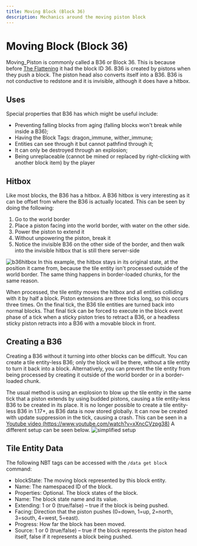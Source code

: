 ```yaml
---
title: Moving Block (Block 36)
description: Mechanics around the moving piston block
---
```


# Moving Block (Block 36)

Moving_Piston is commonly called a B36 or Block 36. This is because before [The Flattening](https://minecraft.wiki/w/Java_Edition_1.13/Flattening) it had the block ID 36. B36 is created by pistons when they push a block. The piston head also converts itself into a B36. B36 is not conductive to redstone and it is invisible, although it does have a hitbox.

## Uses
Special properties that B36 has which might be useful include:
- Preventing falling blocks from aging (falling blocks won't break while inside a B36);
- Having the Block Tags: dragon_immune, wither_immune;
- Entities can see through it but cannot pathfind through it;
- It can only be destroyed through an explosion;
- Being unreplaceable (cannot be mined or replaced by right-clicking with another block item) by the player

## Hitbox
Like most blocks, the B36 has a hitbox. A B36 hitbox is very interesting as it can be offset from where the B36 is actually located. This can be seen by doing the following:
1. Go to the world border
2. Place a piston facing into the world border, with water on the other side.
3. Power the piston to extend it
4. Without unpowering the piston, break it
5. Notice the invisible B36 on the other side of the border, and then walk into the invisible hitbox that is still there server-side

![b36hitbox](https://cdn.discordapp.com/attachments/793179568508108820/807318838139813948/WorldBorder_B36.png)
In this example, the hitbox stays in its original state, at the position it came from, because the tile entity isn't processed outside of the world border. The same thing happens in border-loaded chunks, for the same reason.  

When processed, the tile entity moves the hitbox and all entities colliding with it by half a block. Piston extensions are three ticks long, so this occurs three times. On the final tick, the B36 tile entities are turned back into normal blocks. That final tick can be forced to execute in the block event phase of a tick when a sticky piston tries to retract a B36, or a headless sticky piston retracts into a B36 with a movable block in front.

## Creating a B36
Creating a B36 without it turning into other blocks can be difficult. You can create a tile entity-less B36; only the block will be there, without a tile entity to turn it back into a block. Alternatively, you can prevent the tile entity from being processed by creating it outside of the world border or in a border-loaded chunk.

The usual method is using an explosion to blow up the tile entity in the same tick that a piston extends by using budded pistons, causing a tile entity-less B36 to be created in its place. It is no longer possible to create a tile entity-less B36 in 1.17+, as B36 data is now stored globally.
It can now be created with update suppression in the tick, causing a crash. This can be seen in a [Youtube video (https://www.youtube.com/watch?v=xXncCVzpg38)](https://www.youtube.com/watch?v=xXncCVzpg38)
A different setup can be seen below.
![simplified setup](https://cdn.discordapp.com/attachments/360084811408211988/935278303059775589/2022-01-24_22.00.57.png)

## Tile Entity Data
The following NBT tags can be accessed with the 
`/data get block` command:
- blockState: The moving block represented by this block entity.
- Name: The namespaced ID of the block.
- Properties: Optional. The block states of the block.
- Name: The block state name and its value.
- Extending: 1 or 0 (true/false) – true if the block is being pushed.
- Facing: Direction that the piston pushes (0=down, 1=up, 2=north, 3=south, 4=west, 5=east).
- Progress: How far the block has been moved.
- Source: 1 or 0 (true/false) – true if the block represents the piston head itself, false if it represents a block being pushed.
